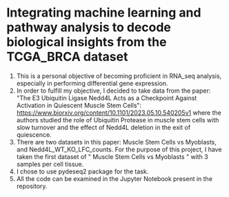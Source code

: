 # Integrating machine learning and pathway analysis to decode biological insights from the TCGA_BRCA dataset
1. This is a personal objective of becoming proficient in RNA_seq analysis, especially in performing differential gene expression.
2. In order to fulfill my objective, I decided to take data from the paper: "The E3 Ubiquitin Ligase Nedd4L Acts as a Checkpoint Against Activation in Quiescent Muscle Stem Cells": https://www.biorxiv.org/content/10.1101/2023.05.10.540205v1
where the authors studied the role of Ubiquitin Protease in muscle stem cells with slow turnover and the effect of Nedd4L deletion in the exit of quiescence.
3. There are two datasets in this paper: Muscle Stem Cells vs Myoblasts, and Nedd4L_WT_KO_LFC_counts. For the purpose of this project, I have taken the first dataset of " Muscle Stem Cells vs Myoblasts " with 3 samples per cell tissue.
4. I chose to use pydeseq2 package for the task.
5.  All the code can be examined in the Jupyter Notebook present in the repository.
